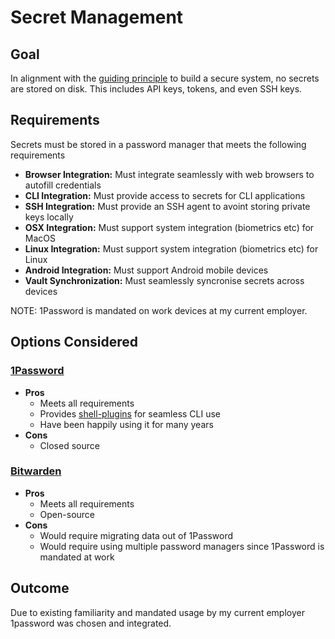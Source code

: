 # Secret Management

## Goal

In alignment with the [guiding principle](../vision.md#guiding-principles) to build a secure system, no secrets are stored on disk. This includes API keys, tokens, and even SSH keys.

## Requirements

Secrets must be stored in a password manager that meets the following requirements

* **Browser Integration:** Must integrate seamlessly with web browsers to autofill credentials
* **CLI Integration:** Must provide access to secrets for CLI applications
* **SSH Integration:** Must provide an SSH agent to avoint storing private keys locally
* **OSX Integration:** Must support system integration (biometrics etc) for MacOS
* **Linux Integration:** Must support system integration (biometrics etc) for Linux
* **Android Integration:** Must support Android mobile devices
* **Vault Synchronization:** Must seamlessly syncronise secrets across devices

NOTE: 1Password is mandated on work devices at my current employer.

## Options Considered

### [1Password](https://1password.com)

* **Pros**
  * Meets all requirements
  * Provides [shell-plugins](https://developer.1password.com/docs/cli/shell-plugins/) for seamless CLI use
  * Have been happily using it for many years
* **Cons**
  * Closed source

### [Bitwarden](https://bitwarden.com)

* **Pros**
  * Meets all requirements
  * Open-source
* **Cons**
  * Would require migrating data out of 1Password
  * Would require using multiple password managers since 1Password is mandated at work

## Outcome

Due to existing familiarity and mandated usage by my current employer 1password was chosen and integrated.
